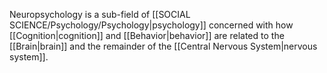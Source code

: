 Neuropsychology is a sub-field of [[SOCIAL SCIENCE/Psychology/Psychology|psychology]] concerned with how [[Cognition|cognition]] and [[Behavior|behavior]] are related to the [[Brain|brain]] and the remainder of the [[Central Nervous System|nervous system]].